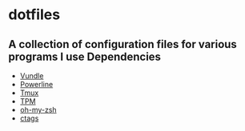 # dotfiles
A collection of configuration files for various programs I use
Dependencies
-----------
- [Vundle](https://github.com/VundleVim/Vundle.vim)
- [Powerline](https://powerline.readthedocs.io/en/master)
- [Tmux](https://github.com/tmux/tmux/wiki)
- [TPM](https://github.com/tmux-plugins/tpm)
- [oh-my-zsh](https://github.com/robbyrussell/oh-my-zsh)
- [ctags](http://ctags.sourceforge.net)
